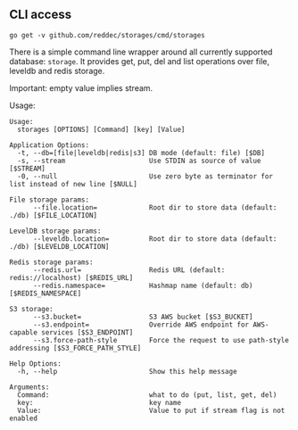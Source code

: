 
## CLI access

```go get -v github.com/reddec/storages/cmd/storages```

There is a simple command line wrapper around all currently supported database: `storage`. It provides get, put, del and
list operations over file, leveldb and redis storage.

Important: empty value implies stream.

Usage:

```
Usage:
  storages [OPTIONS] [Command] [key] [Value]

Application Options:
  -t, --db=[file|leveldb|redis|s3] DB mode (default: file) [$DB]
  -s, --stream                     Use STDIN as source of value [$STREAM]
  -0, --null                       Use zero byte as terminator for list instead of new line [$NULL]

File storage params:
      --file.location=             Root dir to store data (default: ./db) [$FILE_LOCATION]

LevelDB storage params:
      --leveldb.location=          Root dir to store data (default: ./db) [$LEVELDB_LOCATION]

Redis storage params:
      --redis.url=                 Redis URL (default: redis://localhost) [$REDIS_URL]
      --redis.namespace=           Hashmap name (default: db) [$REDIS_NAMESPACE]

S3 storage:
      --s3.bucket=                 S3 AWS bucket [$S3_BUCKET]
      --s3.endpoint=               Override AWS endpoint for AWS-capable services [$S3_ENDPOINT]
      --s3.force-path-style        Force the request to use path-style addressing [$S3_FORCE_PATH_STYLE]

Help Options:
  -h, --help                       Show this help message

Arguments:
  Command:                         what to do (put, list, get, del)
  key:                             key name
  Value:                           Value to put if stream flag is not enabled

```
